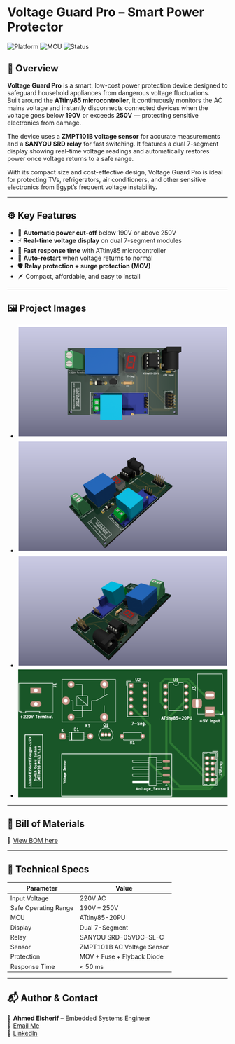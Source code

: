 # Voltage Guard Pro – Smart Power Protector

![Platform](https://img.shields.io/badge/Platform-Embedded-blue)
![MCU](https://img.shields.io/badge/MCU-ATtiny85-orange)
![Status](https://img.shields.io/badge/Status-Prototype-success)

## 📘 Overview

**Voltage Guard Pro** is a smart, low-cost power protection device designed to safeguard household appliances from dangerous voltage fluctuations.  
Built around the **ATtiny85 microcontroller**, it continuously monitors the AC mains voltage and instantly disconnects connected devices when the voltage goes below **190V** or exceeds **250V** — protecting sensitive electronics from damage.

The device uses a **ZMPT101B voltage sensor** for accurate measurements and a **SANYOU SRD relay** for fast switching. It features a dual 7-segment display showing real-time voltage readings and automatically restores power once voltage returns to a safe range.

With its compact size and cost-effective design, Voltage Guard Pro is ideal for protecting TVs, refrigerators, air conditioners, and other sensitive electronics from Egypt’s frequent voltage instability.

---

## ⚙️ Key Features

- 🔌 **Automatic power cut-off** below 190V or above 250V  
- ⚡ **Real-time voltage display** on dual 7-segment modules  
- 🧠 **Fast response time** with ATtiny85 microcontroller  
- 🔁 **Auto-restart** when voltage returns to normal  
- 🛡️ **Relay protection + surge protection (MOV)**  
- 🪶 Compact, affordable, and easy to install  

---

## 🖼️ Project Images

- ![Top View](./images/top.png)
- ![Left View](./images/left.png)
- ![Right View](./images/right.png)
- ![PCB without components](./images/only_board.png)

---

## 🧰 Bill of Materials  
📂 [View BOM here](./BOM.md)

---

## 🧪 Technical Specs

| Parameter | Value |
|----------|--------|
| Input Voltage | 220V AC |
| Safe Operating Range | 190V – 250V |
| MCU | ATtiny85-20PU |
| Display | Dual 7-Segment |
| Relay | SANYOU SRD-05VDC-SL-C |
| Sensor | ZMPT101B AC Voltage Sensor |
| Protection | MOV + Fuse + Flyback Diode |
| Response Time | < 50 ms |

---

## 📬 Author & Contact

👤 **Ahmed Elsherif** – Embedded Systems Engineer  
📧 [Email Me](mailto:ahmedxelsherif@outlook.com)  
🔗 [LinkedIn](https://linkedin.com/in/ahmedxelsherif)
